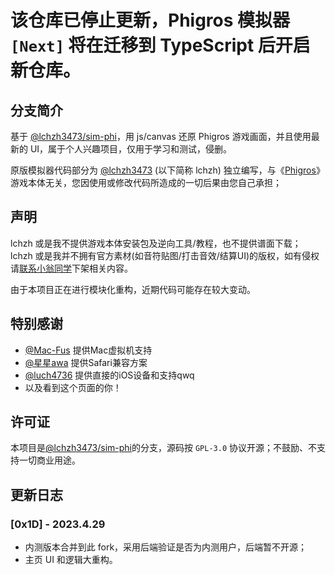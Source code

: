 # 该仓库已停止更新，Phigros 模拟器 `[Next]` 将在迁移到 TypeScript 后开启新仓库。

## 分支简介

基于 [@lchzh3473/sim-phi](https://github.com/lchzh3473/sim-phi)，用 js/canvas 还原 Phi&#103;ros 游戏画面，并且使用最新的 UI，属于个人兴趣项目，仅用于学习和测试，侵删。

原版模拟器代码部分为 [@lchz&#104;3473](https://space.bilibili.com/274753872) (以下简称 lchz&#104;) 独立编写，与《[Phi&#103;ros](https://www.taptap.com/app/165287)》游戏本体无关，您因使用或修改代码所造成的一切后果由您自己承担；

## 声明
lchz&#104; 或是我不提供游戏本体安装包及逆向工具/教程，也不提供谱面下载；
lchz&#104; 或是我并不拥有官方素材(如音符贴图/打击音效/结算UI)的版权，如有侵权请[联系小翁同学](mailto:dev@phitogether.fun?subject=[GitHub]kev1nweng/phisim-next)下架相关内容。

由于本项目正在进行模块化重构，近期代码可能存在较大变动。

## 特别感谢

- [@Mac-Fus](https://space.bilibili.com/319384496) 提供Mac虚拟机支持
- [@星星awa](https://space.bilibili.com/111933676) 提供Safari兼容方案
- [@luch4736](https://space.bilibili.com/481266830) 提供直接的iOS设备和支持qwq
- 以及看到这个页面的你！

## 许可证

本项目是[@lchzh3473/sim-phi](https://github.com/lchzh3473/sim-phi)的分支，源码按 `GPL-3.0` 协议开源；不鼓励、不支持一切商业用途。

## 更新日志

### [0x1D] - 2023.4.29
+ 内测版本合并到此 fork，采用后端验证是否为内测用户，后端暂不开源；
+ 主页 UI 和逻辑大重构。
